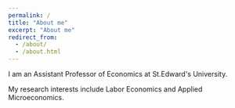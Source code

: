 ```yaml
---
permalink: /
title: "About me"
excerpt: "About me"
redirect_from:
  - /about/
  - /about.html
---
```

I am an Assistant Professor of Economics at St.Edward's University. 

My research interests include Labor Economics and Applied Microeconomics.


